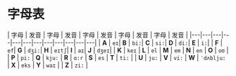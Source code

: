 
# 字母表

| 字母 | 发音 | 字母 | 发音 | 字母 | 发音 | 字母 | 发音 | 字母 | 发音 |
|---|---|---|---|---|---|---|---|---|---|---|---|
| **A** | `eɪ`| **B** | `bi:`| **C** | `si:`| **D** | `di:`| **E** | `i:`|
| **F** | `ef`| **G** | `dʒi:`| **H** | `eɪtʃ`| **I** | `aɪ`| **J** | `dʒeɪ`|
| **K** | `keɪ` | **L** | `el` | **M** | `em` | **N** | `en` | **O** | `oʊ` |
| **P** | `pi:` | **Q** | `kju:` | **R** | `ɑ:r` | **S** | `es` | **T** | `ti:` |
| **U** | `ju:` | **V** | `vi:` | **W** | `ˈdʌblju:` | **X** | `eks` | **Y** | `waɪ` |
| **Z** | `zi:` |
